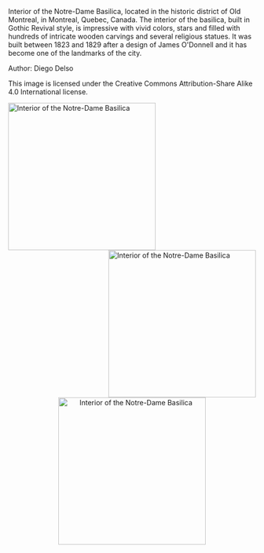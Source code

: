 
Interior of the Notre-Dame Basilica, located in the historic district of Old Montreal, in Montreal, Quebec, Canada. 
The interior of the basilica, built in Gothic Revival style, is impressive with vivid colors, stars and filled with 
hundreds of intricate wooden carvings and several religious statues. It was built between 1823 and 1829 after a design 
of James O'Donnell and it has become one of the landmarks of the city.

Author: Diego Delso

This image is licensed under the Creative Commons Attribution-Share Alike 4.0 International license. 


<img src="basilica.jpg"        alt="Interior of the Notre-Dame Basilica" width="300"  align="left"> 
     
       
     
<p>

<img src="basilica.jpg"        alt="Interior of the Notre-Dame Basilica" height="300"  align="right"> 
       

<p>      

       
<p align="center">
<img src="basilica.jpg"        alt="Interior of the Notre-Dame Basilica" height="300"  > 
</p>        
              
